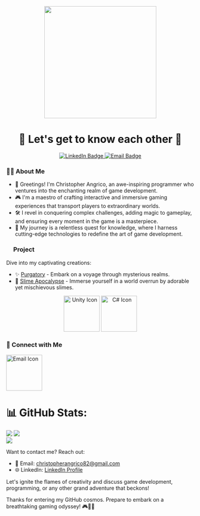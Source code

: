 <div align="center">
  <img height="300" src="https://ksr-ugc.imgix.net/assets/011/160/984/4dbf0a3778972aacfda82bbd3c7f0023_original.gif?ixlib=rb-4.1.0&w=680&fit=max&v=1462939540&gif-q=50&q=92&s=ce408b76d967ea65408f3b9ffb584278"  />
</div>

<h1 align="center">🚀 Let's get to know each other 🚀</h1>

<p align="center">
  <a href="https://www.linkedin.com/in/christopher-angrico-47869523a/" target="_blank">
    <img src="https://img.shields.io/badge/LinkedIn-Christopher%20Angrico-blue" alt="LinkedIn Badge">
  </a>
  <a href="mailto:christopherangrico82@gmail.com" target="_blank">
    <img src="https://img.shields.io/badge/Email-Contact%20Me-green" alt="Email Badge">
  </a>
</p>

<h3 align="left">👨‍💻  About Me</h3>

- 🌟 Greetings! I'm Christopher Angrico, an awe-inspiring programmer who ventures into the enchanting realm of game development.
- 🎮 I'm a maestro of crafting interactive and immersive gaming experiences that transport players to extraordinary worlds.
- 🛠️ I revel in conquering complex challenges, adding magic to gameplay, and ensuring every moment in the game is a masterpiece.
- 🚀 My journey is a relentless quest for knowledge, where I harness cutting-edge technologies to redefine the art of game development.

<h3 align="left"><img height="15" src="https://cdn-icons-png.flaticon.com/512/1087/1087815.png" /> Project</h3>

<p align="left">
 
</p>

Dive into my captivating creations:

- ✨ [Purgatory](https://cloudyxxx.itch.io/purgatory) - Embark on a voyage through mysterious realms.
- 🌟 [Slime Apocalypse](https://bbbiji.itch.io/slime-apocalypse) - Immerse yourself in a world overrun by adorable yet mischievous slimes.

<div align="center">
  <img src="https://img.icons8.com/color/96/000000/unity.png" alt="Unity Icon" width="96" height="96" />
  <img src="https://img.icons8.com/color/96/000000/c-sharp-logo.png" alt="C# Icon" width="96" height="96" />
</div>

<h3 align="left">🌟 Connect with Me</h3>

<p align="left">
  <img src="https://img.icons8.com/fluent/96/000000/email.png" alt="Email Icon" width="96" height="96" />
</p>

# 📊 GitHub Stats:
![](https://github-readme-stats.vercel.app/api?username=ChristopherAngrico&theme=merko&hide_border=false&include_all_commits=false&count_private=false)
![](https://github-readme-streak-stats.herokuapp.com/?user=ChristopherAngrico&theme=merko&hide_border=false)<br/>
![](https://github-readme-stats.vercel.app/api/top-langs/?username=ChristopherAngrico&theme=merko&hide_border=false&include_all_commits=false&count_private=false&layout=compact)

Want to contact me? Reach out:

- 📧 Email: [christopherangrico82@gmail.com](mailto:christopherangrico82@gmail.com)
- 🌐 LinkedIn: [LinkedIn Profile](https://www.linkedin.com/in/christopher-angrico-47869523a/)
  
Let's ignite the flames of creativity and discuss game development, programming, or any other grand adventure that beckons!

Thanks for entering my GitHub cosmos. Prepare to embark on a breathtaking gaming odyssey! 🎮🌟✨
